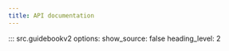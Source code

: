 ```yaml
---
title: API documentation
---
```


::: src.guidebookv2
    options:
        show_source: false
        heading_level: 2
